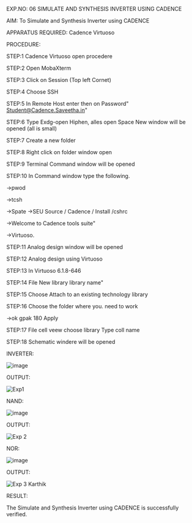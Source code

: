 EXP.NO: 06 
SIMULATE AND SYNTHESIS INVERTER USING CADENCE

AIM:  To Simulate and Synthesis Inverter using CADENCE

APPARATUS REQUIRED:
 Cadence Virtuoso
 
PROCEDURE: 

STEP:1 Cadence Virtuoso open procedere

STEP:2 Open MobaXterm

STEP:3 Click on Session (Top left Cornet)

STEP:4 Choose SSH

STEP:5 In Remote Host enter then on Password" Student@Cadence.Saveetha.in"

STEP:6 Type Exdg-open Hiphen, alles open Space New window will be opened (all is small)

STEP:7 Create a new folder

STEP:8 Right click on folder window open

STEP:9 Terminal Command window will be opened

STEP:10 In Command window type the following.

->pwod

->tcsh

->Spate →SEU Source / Cadence / Install /cshrc

->Welcome to Cadence tools suite"

->Virtuoso.

STEP:11 Analog design window will be opened

STEP:12 Analog design using Virtuoso

STEP:13 In Virtuoso 6.1.8-646

STEP:14 File New library library name"

STEP:15 Choose Attach to an existing technology library

STEP:16 Choose the folder where you. need to work

->ok gpak 180 Apply

STEP:17 File cell veew choose library Type coll name

STEP:18 Schematic windere will be opened

INVERTER:

![image](https://github.com/Karthikeyan8296/VLSI-EXP-6/assets/165583967/0bfab037-98c2-4183-af6b-b3c7d9f45984)

 

OUTPUT:
 
![Exp1](https://github.com/Karthikeyan8296/VLSI-EXP-6/assets/165583967/5d398013-c8e9-4dfa-9e36-213eef5e5293)



NAND:
 
![image](https://github.com/Karthikeyan8296/VLSI-EXP-6/assets/165583967/603d2812-0cd9-46fd-8247-2e6eaa12886d)


OUTPUT:

 
![Exp 2](https://github.com/Karthikeyan8296/VLSI-EXP-6/assets/165583967/bf191e59-3bf8-409d-a816-8ea89fb4c7a9)




NOR:

![image](https://github.com/Karthikeyan8296/VLSI-EXP-6/assets/165583967/5b8f312a-25b7-46a7-bb54-e32a8eb930ab)


OUTPUT:

![Exp 3 Karthik](https://github.com/Karthikeyan8296/VLSI-EXP-6/assets/165583967/1992bd54-0aef-46ee-8174-bb4d2af3ab4a)



RESULT:

The Simulate and Synthesis Inverter using CADENCE is successfully verified.
